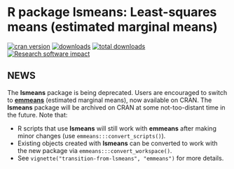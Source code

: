 R package **lsmeans**: Least-squares means (estimated marginal means)
====

[![cran version](http://www.r-pkg.org/badges/version/lsmeans)](https://cran.r-project.org/package=lsmeans)
[![downloads](http://cranlogs.r-pkg.org/badges/lsmeans)](http://cranlogs.r-pkg.org/badges/lsmeans)
[![total downloads](http://cranlogs.r-pkg.org/badges/grand-total/lsmeans)](http://cranlogs.r-pkg.org/badges/grand-total/lsmeans)
[![Research software impact](http://depsy.org/api/package/cran/lsmeans/badge.svg)](http://depsy.org/package/r/lsmeans)

## NEWS
The **lsmeans** package is being deprecated. Users are encouraged to
switch to [**emmeans**](https://github.com/rvlenth/emmeans)
(estimated marginal means), now available on CRAN.
The **lsmeans** package will be archived on CRAN at some not-too-distant
time in the future. Note that:

  * R scripts that use **lsmeans** will still work with **emmeans** after making 
    minor changes (use `emmeans:::convert_scripts()`). 
  * Existing objects created with **lsmeans** can be converted to work 
    with the new package via `emmeans:::convert_workspace()`. 
  * See `vignette("transition-from-lsmeans", "emmeans")` for more details.
  